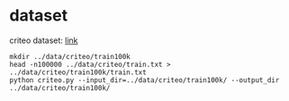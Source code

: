 # dataset

criteo dataset: [link](http://labs.criteo.com/2014/02/download-kaggle-display-advertising-challenge-dataset/)

```shell
mkdir ../data/criteo/train100k
head -n100000 ../data/criteo/train.txt > ../data/criteo/train100k/train.txt
python criteo.py --input_dir=../data/criteo/train100k/ --output_dir ../data/criteo/train100k/
```
